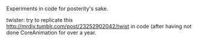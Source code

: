 Experiments in code for posterity's sake.

twister: try to replicate this http://mrdiv.tumblr.com/post/23252902042/twist in code (after having not done CoreAnimation for over a year.
